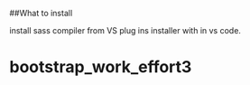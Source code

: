 ##What to install

install sass compiler from VS plug ins installer with in vs code.
# bootstrap_work_effort3
